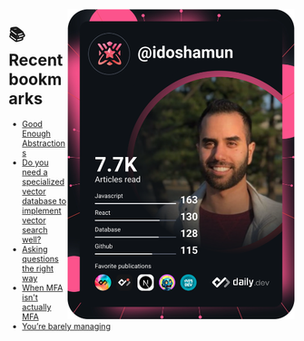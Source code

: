 <a href="https://app.daily.dev/idoshamun"><img src="https://raw.githubusercontent.com/idoshamun/idoshamun/devcard/devcard.svg" align='right' width="400" alt="Ido Shamun's Dev Card"/></a>

# 📚 Recent bookmarks
<!-- BOOKMARKS:START -->
- [Good Enough Abstractions](https://app.daily.dev/posts/fSZjKg5Uv?utm_source=rss&utm_medium=bookmarks&utm_campaign=28849d86070e4c099c877ab6837c61f0)
- [Do you need a specialized vector database to implement vector search well?](https://app.daily.dev/posts/xvc7cTgXy?utm_source=rss&utm_medium=bookmarks&utm_campaign=28849d86070e4c099c877ab6837c61f0)
- [Asking questions the right way](https://app.daily.dev/posts/uyJ065G2s?utm_source=rss&utm_medium=bookmarks&utm_campaign=28849d86070e4c099c877ab6837c61f0)
- [When MFA isn&#39;t actually MFA](https://app.daily.dev/posts/Mua6ZR2Dn?utm_source=rss&utm_medium=bookmarks&utm_campaign=28849d86070e4c099c877ab6837c61f0)
- [You’re barely managing](https://app.daily.dev/posts/plixjh80E?utm_source=rss&utm_medium=bookmarks&utm_campaign=28849d86070e4c099c877ab6837c61f0)
<!-- BOOKMARKS:END -->

